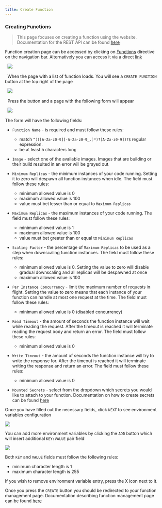 ```yaml
---
title: Create Function
---
```


### Creating Functions
> This page focuses on creating a function using the website. Documentation for the REST API can be found [here](/api-docs/?urls.primaryName=gateway-api#/Functions/postFunctions)

Function creation page can be accessed by clicking on [Functions](/app/functions) directive on the navigation bar. Alternatively you can access it via a direct [link](/app/functions/create)

&nbsp;
[![](/static/docs/functions/function_create_navbar_location.png)](/static/docs/functions/function_create_navbar_location.png)

&nbsp;
When the page with a list of function loads. You will see a `CREATE FUNCTION` button at the top right of the page

&nbsp;
[![](/static/docs/functions/function_create_button_location.png)](/static/docs/functions/function_create_button_location.png)

&nbsp;
Press the button and a page with the following form will appear

&nbsp;
[![](/static/docs/functions/function_create_form_details.png)](/static/docs/functions/function_create_form_details.png)

The form will have the following fields:

- `Function Name` - is required and must follow these rules: 
    - match `^(([A-Za-z0-9][-A-Za-z0-9_.]*)?[A-Za-z0-9])?$` regular expression.
    - be at least 5 characters long

- `Image` - select one of the available images. Images that are building or their build resulted in an error will be grayed out.

- `Minimum Replicas` - the minimum instances of your code running. Setting it to zero will despawn all function instances when idle. The field must follow these rules:
    - minimum allowed value is 0
    - maximum allowed value is 100
    - value must bet lesser than or equal to `Maximum Replicas`

- `Maximum Replicas` - the maximum instances of your code running. The field must follow these rules:
    - minimum allowed value is 1
    - maximum allowed value is 100
    - value must bet greater than or equal to `Minimum Replicas`
    
- `Scaling Factor` - the percentage of `Maximum Replicas` to be used as a step when downscaling function instances. The field must follow these rules:
    - minimum allowed value is 0. Setting the value to zero will disable gradual downscaling and all replicas will be despawned at once
    - maximum allowed value is 100

- `Per Instance Concurrency` - limit the maximum number of requests in flight. Setting the value to zero means that each instance of your function can handle at most one request at the time. The field must follow these rules:
    - minimum allowed value is 0 (disabled concurrency)

- `Read Timeout` - the amount of seconds the function instance will wait while reading the request. After the timeout is reached it will terminate reading the request body and return an error. The field must follow these rules:
    - minimum allowed value is 0

- `Write Timeout` - the amount of seconds the function instance will try to write the response for. After the timeout is reached it will terminate writing the response and return an error. The field must follow these rules:
    - minimum allowed value is 0

- `Mounted Secrets` - select from the dropdown which secrets you would like to attach to your function. Documentation on how to create secrets can be found [here](/docs/secrets/create)


Once you have filled out the necessary fields, click `NEXT` to see environment variables configuration

[![](/static/docs/functions/function_create_form_env.png)](/static/docs/functions/function_create_form_env.png)

You can add more environment variables by clicking the `ADD` button which will insert additional `KEY:VALUE` pair field

[![](/static/docs/functions/function_create_form_env_entry.png)](/static/docs/functions/function_create_form_env_entry.png)

Both `KEY` and `VALUE` fields must follow the following rules:
   - minimum character length is 1
   - maximum character length is 255 

If you wish to remove environment variable entry, press the X icon next to it.

Once you press the `CREATE` button you should be redirected to your function management page. Documentation describing function management page can be found [here](/docs/functions/manage)